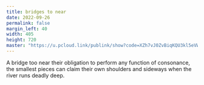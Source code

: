 ```yaml
---
title: bridges to near
date: 2022-09-26
permalink: false
margin_left: 40
width: 405
height: 720
master: "https://u.pcloud.link/publink/show?code=XZh7vJ0ZvBiqKQU3kl5eVW37FlCinRXc6JHk"
---
```

A bridge too near their obligation to perform any function of consonance, the smallest pieces can claim their own shoulders and sideways when the river runs deadly deep.